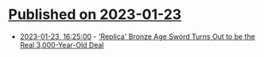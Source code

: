 # [Published on 2023-01-23](index.md)

* [2023-01-23, 16:25:00](https://soylentnews.org/article.pl?sid=23/01/22/1535249&from=rss) - ['Replica' Bronze Age Sword Turns Out to be the Real 3,000-Year-Old Deal](https://soylentnews.org/article.pl?sid=23/01/22/1535249&from=rss)

